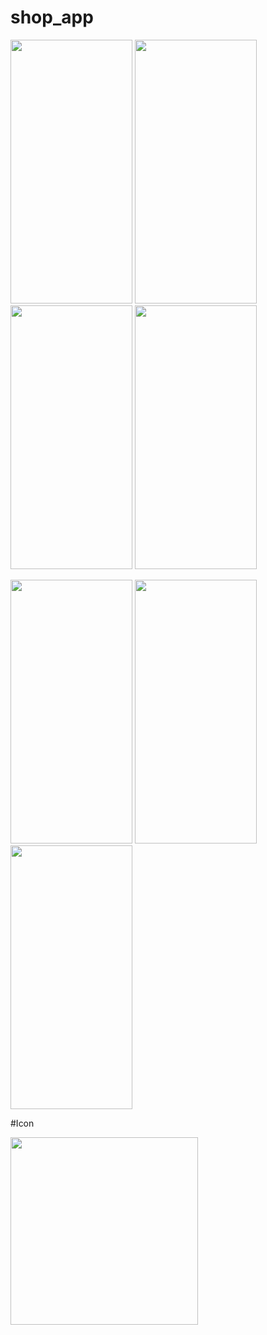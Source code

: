 # shop_app

<p>
 <img src="https://user-images.githubusercontent.com/48721796/226357194-ce38aef5-e272-48b7-b776-4215f73e9faa.png" width="195" height="422">
  <img src="https://user-images.githubusercontent.com/48721796/226357206-3ec1082c-681e-4123-8d14-3ccdd4fef42e.png" width="195" height="422">
<img src="https://user-images.githubusercontent.com/48721796/226357213-9bff37cc-a1f8-4815-80e2-9a47ddc68dc9.png" width="195" height="422">
<img src="https://user-images.githubusercontent.com/48721796/226357216-ee599d72-9e78-4563-8f32-1ecfe8937d67.png" width="195" height="422">
</p>

<p>
<img src="https://user-images.githubusercontent.com/48721796/226357182-5da9e48a-a90d-4a9e-8b9e-d2b59e65e08e.png" width="195" height="422">
<img src="https://user-images.githubusercontent.com/48721796/226357187-3b7afa5b-7ea2-4db5-915e-3134e4b59009.png" width="195" height="422">
<img src="https://user-images.githubusercontent.com/48721796/226357215-cf86ffec-cca8-42e8-b237-1d1e136ed460.png" width="195" height="422">
</p>

<p>
</p>
<p></p>


#Icon

<img src="https://user-images.githubusercontent.com/48721796/223513907-62a12060-ef78-44a5-acd0-913c86cf8e8e.png" width="300" height="300">


